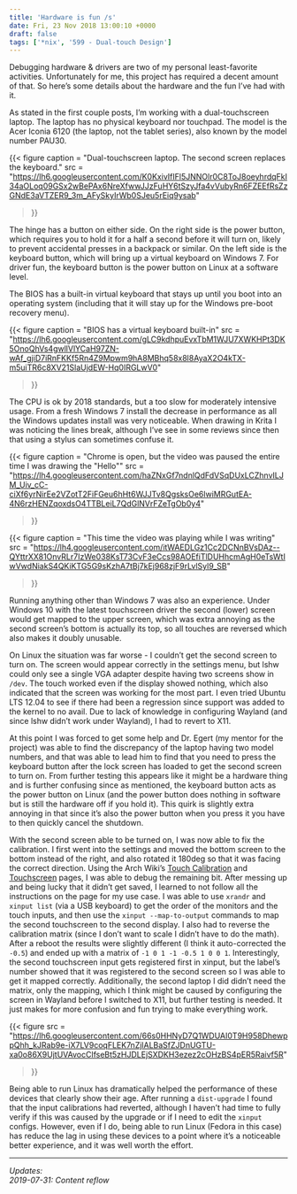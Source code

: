 ```yaml
---
title: 'Hardware is fun /s'
date: Fri, 23 Nov 2018 13:00:10 +0000
draft: false
tags: ['*nix', '599 - Dual-touch Design']
---
```


Debugging hardware & drivers are two of my personal least-favorite activities. Unfortunately for me, this project has required a decent amount of that. So here’s some details about the hardware and the fun I’ve had with it.

<!--more-->

As stated in the first couple posts, I’m working with a dual-touchscreen laptop. The laptop has no physical keyboard nor touchpad. The model is the Acer Iconia 6120 (the laptop, not the tablet series), also known by the model number PAU30.

{{< figure
    caption = "Dual-touchscreen laptop. The second screen replaces the keyboard."
    src = "https://lh6.googleusercontent.com/K0KxivIfIFl5JNNOlr0C8ToJ8oeyhrdqFkI34aOLoq09GSx2wBePAx6NreXfwwJJzFuHY6tSzyJfa4vVubyRn6FZEEfRsZzGNdE3aVTZER9_3m_AFySkyIrWb0SJeu5rEiq9ysab"
>}}

The hinge has a button on either side. On the right side is the power button, which requires you to hold it for a half a second before it will turn on, likely to prevent accidental presses in a backpack or similar. On the left side is the keyboard button, which will bring up a virtual keyboard on Windows 7. For driver fun, the keyboard button is the power button on Linux at a software level.

The BIOS has a built-in virtual keyboard that stays up until you boot into an operating system (including that it will stay up for the Windows pre-boot recovery menu).

{{< figure
    caption = "BIOS has a virtual keyboard built-in"
    src = "https://lh6.googleusercontent.com/gLC9kdhpuEvxTbM1WJU7XWKHPt3DK5OnoQhVs4gwllVlYCaH97ZN-wAf_gjiD7iRnFKKf5Rn4Z9Mpwm9hA8MBhq58x8l8AyaX2O4kTX-m5uiTR6c8XV21SlaUjdEW-Hq0IRGLwV0"
>}}

The CPU is ok by 2018 standards, but a too slow for moderately intensive usage. From a fresh Windows 7 install the decrease in performance as all the Windows updates install was very noticeable. When drawing in Krita I was noticing the lines break, although I’ve see in some reviews since then that using a stylus can sometimes confuse it.

{{< figure
    caption = "Chrome is open, but the video was paused the entire time I was drawing the \"Hello\""
    src = "https://lh4.googleusercontent.com/haZNxGf7ndnlQdFdVSqDUxLCZhnvILJM_Uiv_cC-ciXf6yrNirEe2VZotT2FiFGeu6hHt6WJJTv8QgsksOe6lwiMRGutEA-4N6rzHENZqoxdsO4TTBLeiL7QdGlNVrFZeTgOb0y4"
>}}

{{< figure
    caption = "This time the video was playing while I was writing"
    src = "https://lh4.googleusercontent.com/itWAEDLGz1Cc2DCNnBVsDAz--QYttrXX81OnvRLr7IzWe038KsT73CvF3eCcs98AOEfiTlDUHhcmAgH0eTsWtIwVwdNiakS4QKiKTG5G9sKzhA7tBj7kEj968zjF9rLvlSyl9_SB"
>}}

Running anything other than Windows 7 was also an experience. Under Windows 10 with the latest touchscreen driver the second (lower) screen would get mapped to the upper screen, which was extra annoying as the second screen’s bottom is actually its top, so all touches are reversed which also makes it doubly unusable.

On Linux the situation was far worse - I couldn’t get the second screen to turn on. The screen would appear correctly in the settings menu, but lshw could only see a single VGA adapter despite having two screens show in `/dev`. The touch worked even if the display showed nothing, which also indicated that the screen was working for the most part. I even tried Ubuntu LTS 12.04 to see if there had been a regression since support was added to the kernel to no avail. Due to lack of knowledge in configuring Wayland (and since lshw didn’t work under Wayland), I had to revert to X11.

At this point I was forced to get some help and Dr. Egert (my mentor for the project) was able to find the discrepancy of the laptop having two model numbers, and that was able to lead him to find that you need to press the keyboard button after the lock screen has loaded to get the second screen to turn on. From further testing this appears like it might be a hardware thing and is further confusing since as mentioned, the keyboard button acts as the power button on Linux (and the power button does nothing in software but is still the hardware off if you hold it). This quirk is slightly extra annoying in that since it’s also the power button when you press it you have to then quickly cancel the shutdown.

With the second screen able to be turned on, I was now able to fix the calibration. I first went into the settings and moved the bottom screen to the bottom instead of the right, and also rotated it 180deg so that it was facing the correct direction. Using the Arch Wiki’s [Touch Calibration](https://wiki.archlinux.org/index.php/Calibrating_Touchscreen) and [Touchscreen](https://wiki.archlinux.org/index.php/Touchscreen) pages, I was able to debug the remaining bit. After messing up and being lucky that it didn’t get saved, I learned to not follow all the instructions on the page for my use case. I was able to use `xrandr` and `xinput list` (via a USB keyboard) to get the order of the monitors and the touch inputs, and then use the `xinput --map-to-output` commands to map the second touchscreen to the second display. I also had to reverse the calibration matrix (since I don’t want to scale I didn’t have to do the math). After a reboot the results were slightly different (I think it auto-corrected the `-0.5`) and ended up with a matrix of `-1 0 1 -1 -0.5 1 0 0 1`. Interestingly, the second touchscreen input gets registered first in xinput, but the label’s number showed that it was registered to the second screen so I was able to get it mapped correctly. Additionally, the second laptop I did didn’t need the matrix, only the mapping, which I think might be caused by configuring the screen in Wayland before I switched to X11, but further testing is needed. It just makes for more confusion and fun trying to make everything work.

{{< figure 
    src = "https://lh6.googleusercontent.com/66s0HHNyD7Q1WDUAI0T9H958DhewppQhh_kJRab9e-iX7LV9coqFLEK7nZjlALBaSfZJDnUGTU-xa0o86X9UjtUVAvocClfseBt5zHJDLEjSXDKH3ezez2cOHzBS4pER5Raivf5R"
>}}

Being able to run Linux has dramatically helped the performance of these devices that clearly show their age. After running a `dist-upgrade` I found that the input calibrations had reverted, although I haven’t had time to fully verify if this was caused by the upgrade or if I need to edit the `xinput` configs. However, even if I do, being able to run Linux (Fedora in this case) has reduce the lag in using these devices to a point where it’s a noticeable better experience, and it was well worth the effort.

---

_Updates:_  
_2019-07-31: Content reflow_